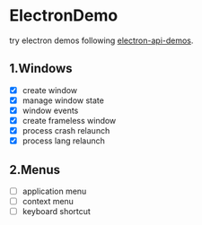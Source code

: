 # ElectronDemo

try electron demos following [electron-api-demos](https://github.com/electron/electron-api-demos).

## 1.Windows

- [x] create window
- [x] manage window state
- [x] window events
- [x] create frameless window
- [X] process crash relaunch
- [X] process lang relaunch

## 2.Menus

- [ ] application menu
- [ ] context menu
- [ ] keyboard shortcut
